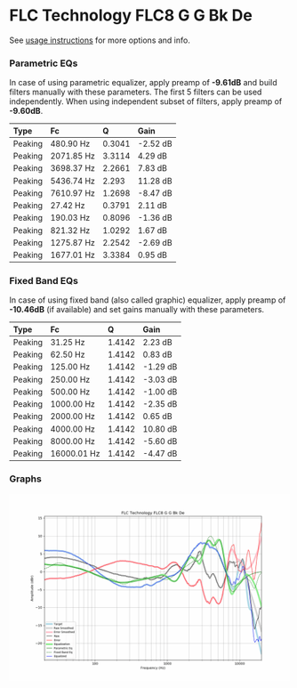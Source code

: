 # FLC Technology FLC8 G G Bk De
See [usage instructions](https://github.com/jaakkopasanen/AutoEq#usage) for more options and info.

### Parametric EQs
In case of using parametric equalizer, apply preamp of **-9.61dB** and build filters manually
with these parameters. The first 5 filters can be used independently.
When using independent subset of filters, apply preamp of **-9.60dB**.

| Type    | Fc         |      Q | Gain     |
|:--------|:-----------|:-------|:---------|
| Peaking | 480.90 Hz  | 0.3041 | -2.52 dB |
| Peaking | 2071.85 Hz | 3.3114 | 4.29 dB  |
| Peaking | 3698.37 Hz | 2.2661 | 7.83 dB  |
| Peaking | 5436.74 Hz | 2.293  | 11.28 dB |
| Peaking | 7610.97 Hz | 1.2698 | -8.47 dB |
| Peaking | 27.42 Hz   | 0.3791 | 2.11 dB  |
| Peaking | 190.03 Hz  | 0.8096 | -1.36 dB |
| Peaking | 821.32 Hz  | 1.0292 | 1.67 dB  |
| Peaking | 1275.87 Hz | 2.2542 | -2.69 dB |
| Peaking | 1677.01 Hz | 3.3384 | 0.95 dB  |

### Fixed Band EQs
In case of using fixed band (also called graphic) equalizer, apply preamp of **-10.46dB**
(if available) and set gains manually with these parameters.

| Type    | Fc          |      Q | Gain     |
|:--------|:------------|:-------|:---------|
| Peaking | 31.25 Hz    | 1.4142 | 2.23 dB  |
| Peaking | 62.50 Hz    | 1.4142 | 0.83 dB  |
| Peaking | 125.00 Hz   | 1.4142 | -1.29 dB |
| Peaking | 250.00 Hz   | 1.4142 | -3.03 dB |
| Peaking | 500.00 Hz   | 1.4142 | -1.00 dB |
| Peaking | 1000.00 Hz  | 1.4142 | -2.35 dB |
| Peaking | 2000.00 Hz  | 1.4142 | 0.65 dB  |
| Peaking | 4000.00 Hz  | 1.4142 | 10.80 dB |
| Peaking | 8000.00 Hz  | 1.4142 | -5.60 dB |
| Peaking | 16000.01 Hz | 1.4142 | -4.47 dB |

### Graphs
![](./FLC%20Technology%20FLC8%20G%20G%20Bk%20De.png)